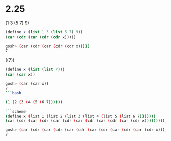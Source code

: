 # 2.25

(1 3 (5 7) 9)

```scheme
(define x (list 1 3 (list 5 7) 9))
(car (cdr (car (cdr (cdr x)))))
```

```bash
gosh> (car (cdr (car (cdr (cdr x)))))
7
```

((7))

```scheme
(define x (list (list 7)))
(car (car x))
```

```bash
gosh> (car (car x))
7
```bash

(1 (2 (3 (4 (5 (6 7))))))

```scheme
(define x (list 1 (list 2 (list 3 (list 4 (list 5 (list 6 7)))))))
(car (cdr (car (cdr (car (cdr (car (cdr (car (cdr (car (cdr x))))))))))))
```

```bash
gosh> (car (cdr (car (cdr (car (cdr (car (cdr (car (cdr (car (cdr x))))))))))))
7
```
